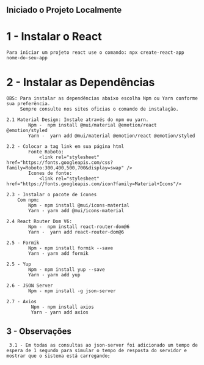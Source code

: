 ## Iniciado o Projeto Localmente

#   1 - Instalar o React

    Para iniciar um projeto react use o comando: npx create-react-app nome-do-seu-app


#   2 - Instalar as Dependências

    OBS: Para instalar as dependências abaixo escolha Npm ou Yarn conforme sua preferência.
         Sempre consulte nos sites oficias o comando de instalação.

    2.1 Material Design: Instale através do npm ou yarn.
            Npm -  npm install @mui/material @emotion/react @emotion/styled
            Yarn -  yarn add @mui/material @emotion/react @emotion/styled

    2.2 - Colocar a tag link em sua página html
            Fonte Roboto:
                <link rel="stylesheet" href="https://fonts.googleapis.com/css?family=Roboto:300,400,500,700&display=swap" />
            Icones de fonte:
                <link rel="stylesheet" href="https://fonts.googleapis.com/icon?family=Material+Icons"/>

    2.3 - Instalar o pacote de ícones
        Com npm:
            Npm - npm install @mui/icons-material
            Yarn - yarn add @mui/icons-material

    2.4 React Router Dom V6: 
            Npm -  npm install react-router-dom@6
            Yarn -  yarn add react-router-dom@6

    2.5 - Formik
            Npm - npm install formik --save
            Yarn - yarn add formik

    2.5 - Yup
            Npm - npm install yup --save
            Yarn - yarn add yup

    2.6 - JSON Server
            Npm - npm install -g json-server

    2.7 - Axios
             Npm - npm install axios
             Yarn - yarn add axios

## 3 - Observações

     3.1 - Em todas as consultas ao json-server foi adicionado um tempo de espera de 1 segundo para simular o tempo de resposta do servidor e mostrar que o sistema está carregando;


